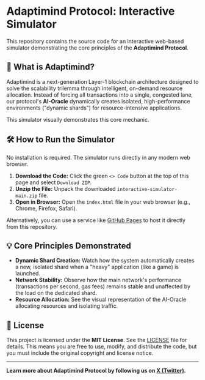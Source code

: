 # Adaptimind Protocol: Interactive Simulator

This repository contains the source code for an interactive web-based simulator demonstrating the core principles of the **Adaptimind Protocol**.

## 🚀 What is Adaptimind?

Adaptimind is a next-generation Layer-1 blockchain architecture designed to solve the scalability trilemma through intelligent, on-demand resource allocation. Instead of forcing all transactions into a single, congested lane, our protocol's **AI-Oracle** dynamically creates isolated, high-performance environments ("dynamic shards") for resource-intensive applications.

This simulator visually demonstrates this core mechanic.

## 🛠️ How to Run the Simulator

No installation is required. The simulator runs directly in any modern web browser.

1.  **Download the Code:** Click the green `<> Code` button at the top of this page and select `Download ZIP`.
2.  **Unzip the File:** Unpack the downloaded `interactive-simulator-main.zip` file.
3.  **Open in Browser:** Open the `index.html` file in your web browser (e.g., Chrome, Firefox, Safari).

Alternatively, you can use a service like [GitHub Pages](https://pages.github.com/) to host it directly from this repository.

## 💡 Core Principles Demonstrated

*   **Dynamic Shard Creation:** Watch how the system automatically creates a new, isolated shard when a "heavy" application (like a game) is launched.
*   **Network Stability:** Observe how the main network's performance (transactions per second, gas fees) remains stable and unaffected by the load on the dedicated shard.
*   **Resource Allocation:** See the visual representation of the AI-Oracle allocating resources and isolating traffic.

## 📜 License

This project is licensed under the **MIT License**. See the [LICENSE](LICENSE) file for details. This means you are free to use, modify, and distribute the code, but you must include the original copyright and license notice.

---

**Learn more about Adaptimind Protocol by following us on [X (Twitter)](https://twitter.com/Adaptimind).**
